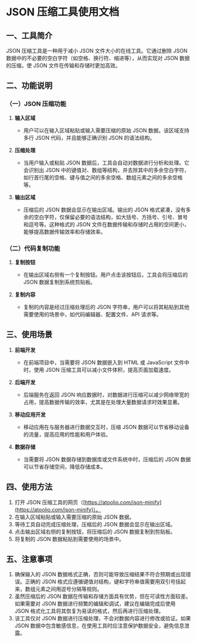 # JSON 压缩工具使用文档

## 一、工具简介

JSON 压缩工具是一种用于减小 JSON 文件大小的在线工具。它通过删除 JSON 数据中的不必要的空白字符（如空格、换行符、缩进等），从而实现对 JSON 数据的压缩，使 JSON 文件在传输和存储时更加高效。

## 二、功能说明

### （一）JSON 压缩功能

  1. **输入区域**
     * 用户可以在输入区域粘贴或输入需要压缩的原始 JSON 数据。该区域支持多行 JSON 代码，并且能够正确识别 JSON 的语法结构。

  2. **压缩处理**
     * 当用户输入或粘贴 JSON 数据后，工具会自动对数据进行分析和处理。它会识别出 JSON 中的键值对、数组等结构，并去除其中的多余空白字符，如行首行尾的空格、键与值之间的多余空格、数组元素之间的多余空格等。

  3. **输出区域**
     * 压缩后的 JSON 数据会显示在输出区域。输出的 JSON 格式紧凑，没有多余的空白字符，仅保留必要的语法结构，如大括号、方括号、引号、冒号和逗号等。这种格式的 JSON 文件在数据传输和存储时占用的空间更小，能够提高数据传输效率和存储效率。

### （二）代码复制功能

  1. **复制按钮**
     * 在输出区域右侧有一个复制按钮。用户点击该按钮后，工具会将压缩后的 JSON 数据复制到系统剪贴板。

  2. **复制内容**
     * 复制的内容是经过压缩处理后的 JSON 字符串，用户可以将其粘贴到其他需要使用的场景中，如代码编辑器、配置文件、API 请求等。

## 三、使用场景

  1. **前端开发**
     * 在前端项目中，当需要将 JSON 数据嵌入到 HTML 或 JavaScript 文件中时，使用 JSON 压缩工具可以减小文件体积，提高页面加载速度。

  2. **后端开发**
     * 后端服务在返回 JSON 响应数据时，对数据进行压缩可以减少网络带宽的占用，提高数据传输的效率，尤其是在处理大量数据请求时效果显著。

  3. **移动应用开发**
     * 移动应用在与服务器进行数据交互时，压缩 JSON 数据可以节省移动设备的流量，提高应用的性能和用户体验。

  4. **数据存储**
     * 当需要将 JSON 数据存储到数据库或文件系统中时，压缩后的 JSON 数据可以节省存储空间，降低存储成本。

## 四、使用方法

  1. 打开 JSON 压缩工具的网页（[https://atoolio.com/json-minify](https://atoolio.com/json-minify)）。
  2. 在输入区域粘贴或输入需要压缩的原始 JSON 数据。
  3. 等待工具自动完成压缩处理，压缩后的 JSON 数据会显示在输出区域。
  4. 点击输出区域右侧的复制按钮，将压缩后的 JSON 数据复制到剪贴板。
  5. 将复制的 JSON 数据粘贴到需要使用的场景中。

## 五、注意事项

  1. 确保输入的 JSON 数据格式正确，否则可能导致压缩结果不符合预期或出现错误。正确的 JSON 格式应遵循键值对结构，键和字符串值需要用双引号括起来，数组元素之间用逗号分隔等规则。
  2. 虽然压缩后的 JSON 数据在传输和存储方面具有优势，但在可读性方面较差。如果需要对 JSON 数据进行频繁的编辑和调试，建议在编辑完成后使用 JSON 格式化工具将其恢复为易读的格式，然后再进行压缩处理。
  3. 该工具仅对 JSON 数据进行压缩处理，不会对数据内容进行修改或验证。如果 JSON 数据中包含敏感信息，在使用工具时应注意保护数据安全，避免信息泄露。